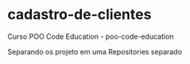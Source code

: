 # cadastro-de-clientes
Curso POO Code Education - poo-code-education

Separando os projeto em uma Repositories separado
